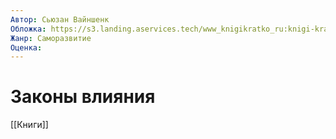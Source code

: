 ```yaml
---
Автор: Сьюзан Вайншенк
Обложка: https://s3.landing.aservices.tech/www_knigikratko_ru:knigi-kratko/knigikratko.ru/www/files/books_cover/31.png
Жанр: Саморазвитие
Оценка:
---
```


# Законы влияния

[[Книги]]